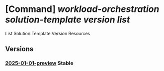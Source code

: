 # [Command] _workload-orchestration solution-template version list_

List Solution Template Version Resources

## Versions

### [2025-01-01-preview](/Resources/mgmt-plane/L3N1YnNjcmlwdGlvbnMve30vcmVzb3VyY2Vncm91cHMve30vcHJvdmlkZXJzL21pY3Jvc29mdC5lZGdlL3NvbHV0aW9udGVtcGxhdGVzL3t9L3ZlcnNpb25z/2025-01-01-preview.xml) **Stable**

<!-- mgmt-plane /subscriptions/{}/resourcegroups/{}/providers/microsoft.edge/solutiontemplates/{}/versions 2025-01-01-preview -->
